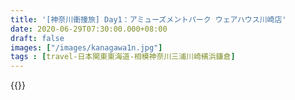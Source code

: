 ```yaml
---
title: '[神奈川衝撞旅] Day1：アミューズメントパーク ウェアハウス川崎店'
date: 2020-06-29T07:30:00.000+08:00
draft: false
images: ["/images/kanagawa1n.jpg"]
tags : [travel-日本関東東海道-相模神奈川三浦川崎横浜鎌倉]
---
```





{{<kanagawa>}}
